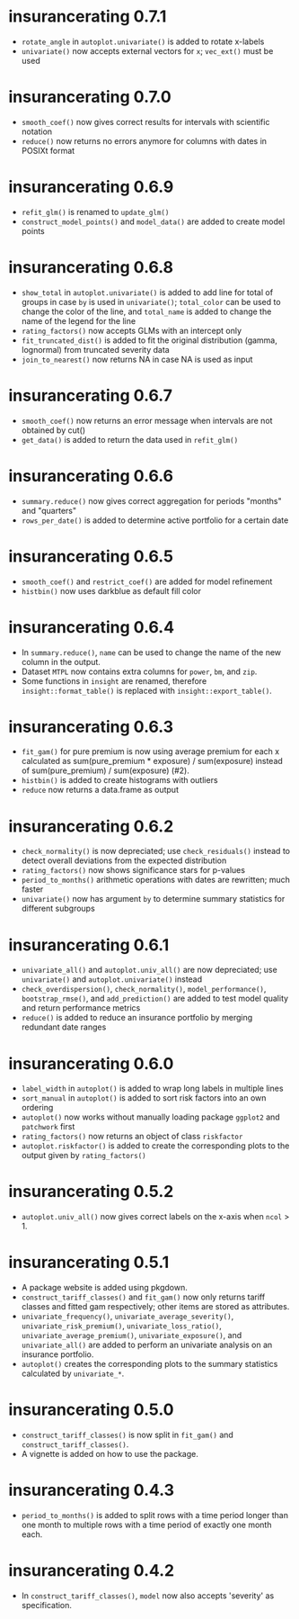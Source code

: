 # insurancerating 0.7.1

* `rotate_angle` in `autoplot.univariate()` is added to rotate x-labels
* `univariate()` now accepts external vectors for `x`; `vec_ext()` must be used

# insurancerating 0.7.0

* `smooth_coef()` now gives correct results for intervals with scientific notation
* `reduce()` now returns no errors anymore for columns with dates in POSIXt format

# insurancerating 0.6.9

* `refit_glm()` is renamed to `update_glm()`
* `construct_model_points()` and `model_data()` are added to create model points 

# insurancerating 0.6.8

* `show_total` in `autoplot.univariate()` is added to add line for total of groups in case `by` is used in `univariate()`; `total_color` can be used to change the color of the line, and `total_name` is added to change the name of the legend for the line
* `rating_factors()` now accepts GLMs with an intercept only
* `fit_truncated_dist()` is added to fit the original distribution (gamma, lognormal) from truncated severity data
* `join_to_nearest()` now returns NA in case NA is used as input

# insurancerating 0.6.7

* `smooth_coef()` now returns an error message when intervals are not obtained by cut()
* `get_data()` is added to return the data used in `refit_glm()`

# insurancerating 0.6.6

* `summary.reduce()` now gives correct aggregation for periods "months" and "quarters" 
* `rows_per_date()` is added to determine active portfolio for a certain date

# insurancerating 0.6.5

* `smooth_coef()` and `restrict_coef()` are added for model refinement
* `histbin()` now uses darkblue as default fill color 

# insurancerating 0.6.4

* In `summary.reduce()`, `name` can be used to change the name of the new column in the output.
* Dataset `MTPL` now contains extra columns for `power`, `bm`, and `zip`. 
* Some functions in `insight` are renamed, therefore `insight::format_table()` is replaced with `insight::export_table()`.

# insurancerating 0.6.3

* `fit_gam()` for pure premium is now using average premium for each x calculated as sum(pure_premium * exposure) / sum(exposure) instead of sum(pure_premium) / sum(exposure) (#2).
* `histbin()` is added to create histograms with outliers
* `reduce` now returns a data.frame as output 

# insurancerating 0.6.2

* `check_normality()` is now depreciated; use `check_residuals()` instead to detect overall deviations from the expected distribution
* `rating_factors()` now shows significance stars for p-values
* `period_to_months()` arithmetic operations with dates are rewritten; much faster
* `univariate()` now has argument `by` to determine summary statistics for different subgroups 

# insurancerating 0.6.1

* `univariate_all()` and `autoplot.univ_all()` are now depreciated; use `univariate()` and `autoplot.univariate()` instead
* `check_overdispersion()`, `check_normality()`, `model_performance()`, `bootstrap_rmse()`, and `add_prediction()` are added to test model quality and return performance metrics
* `reduce()` is added to reduce an insurance portfolio by merging redundant date ranges

# insurancerating 0.6.0

* `label_width` in `autoplot()` is added to wrap long labels in multiple lines
* `sort_manual` in `autoplot()` is added to sort risk factors into an own ordering
* `autoplot()` now works without manually loading package `ggplot2` and `patchwork` first
* `rating_factors()` now returns an object of class `riskfactor`
* `autoplot.riskfactor()` is added to create the corresponding plots to the output given by `rating_factors()`

# insurancerating 0.5.2

* `autoplot.univ_all()` now gives correct labels on the x-axis when `ncol` > 1. 

# insurancerating 0.5.1

* A package website is added using pkgdown.
* `construct_tariff_classes()` and `fit_gam()` now only returns tariff classes and fitted gam respectively; other items are stored as attributes.
* `univariate_frequency()`, `univariate_average_severity()`, `univariate_risk_premium()`, `univariate_loss_ratio()`, `univariate_average_premium()`, `univariate_exposure()`, and `univariate_all()` are added to perform an univariate analysis on an insurance portfolio.
* `autoplot()` creates the corresponding plots to the summary statistics calculated by `univariate_*`.

# insurancerating 0.5.0

* `construct_tariff_classes()` is now split in `fit_gam()` and `construct_tariff_classes()`.
* A vignette is added on how to use the package.

# insurancerating 0.4.3
 
* `period_to_months()` is added to split rows with a time period longer than one month to multiple rows with a time period of exactly one month each.

# insurancerating 0.4.2

* In `construct_tariff_classes()`, `model` now also accepts 'severity' as specification.   



